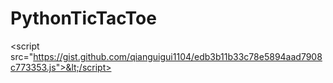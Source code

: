 # PythonTicTacToe
&lt;script src="https://gist.github.com/qianguigui1104/edb3b11b33c78e5894aad7908c773353.js">&lt;/script>
